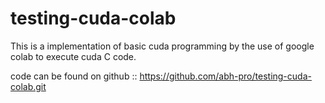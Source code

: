# testing-cuda-colab
This is a implementation of basic cuda programming by the use of google colab to execute cuda C code.


code can be found on github :: https://github.com/abh-pro/testing-cuda-colab.git
